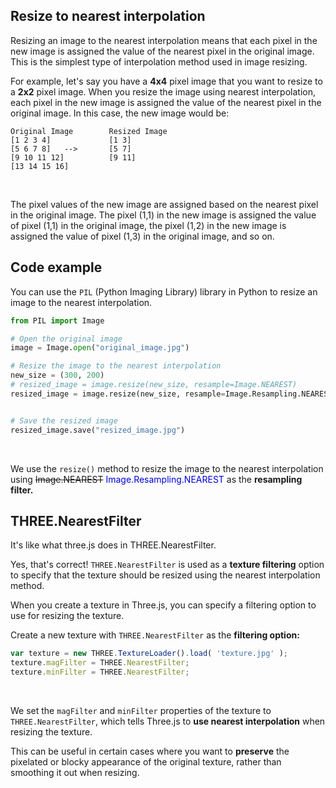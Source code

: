 ## Resize to nearest interpolation

Resizing an image to the nearest interpolation means that each pixel in the new image is assigned the value of the nearest pixel in the original image. This is the simplest type of interpolation method used in image resizing.

For example, let's say you have a **4x4** pixel image that you want to resize to a **2x2** pixel image. When you resize the image using nearest interpolation, each pixel in the new image is assigned the value of the nearest pixel in the original image. In this case, the new image would be:

```
Original Image        Resized Image
[1 2 3 4]             [1 3]
[5 6 7 8]   -->       [5 7]
[9 10 11 12]          [9 11]
[13 14 15 16]
```

<br>

The pixel values of the new image are assigned based on the nearest pixel in the original image. The pixel (1,1) in the new image is assigned the value of pixel (1,1) in the original image, the pixel (1,2) in the new image is assigned the value of pixel (1,3) in the original image, and so on.

## Code example

You can use the `PIL` (Python Imaging Library) library in Python to resize an image to the nearest interpolation.

```python
from PIL import Image

# Open the original image
image = Image.open("original_image.jpg")

# Resize the image to the nearest interpolation
new_size = (300, 200)
# resized_image = image.resize(new_size, resample=Image.NEAREST)
resized_image = image.resize(new_size, resample=Image.Resampling.NEAREST)


# Save the resized image
resized_image.save("resized_image.jpg")
```

<br>

We use the `resize()` method to resize the image to the nearest interpolation using ~~Image.NEAREST~~ <span style="color:#0000dd;">Image.Resampling.NEAREST</span> as the **resampling filter.**

## THREE.NearestFilter

It's like what three.js does in THREE.NearestFilter.

Yes, that's correct! `THREE.NearestFilter` is used as a **texture filtering** option to specify that the texture should be resized using the nearest interpolation method. 

When you create a texture in Three.js, you can specify a filtering option to use for resizing the texture. 

Create a new texture with `THREE.NearestFilter` as the **filtering option:**

```javascript
var texture = new THREE.TextureLoader().load( 'texture.jpg' );
texture.magFilter = THREE.NearestFilter;
texture.minFilter = THREE.NearestFilter;
```

<br>

We set the `magFilter` and `minFilter` properties of the texture to `THREE.NearestFilter`, which tells Three.js to **use nearest interpolation** when resizing the texture. 

This can be useful in certain cases where you want to **preserve** the pixelated or blocky appearance of the original texture, rather than smoothing it out when resizing.

<br>

